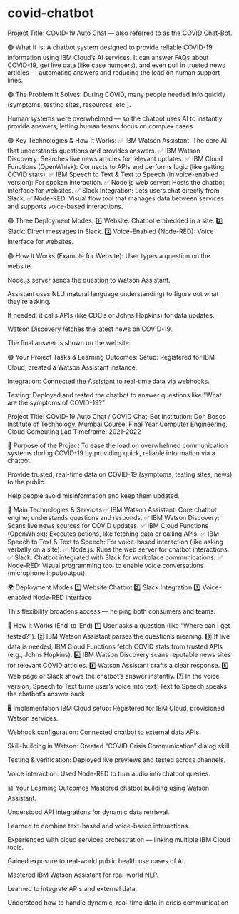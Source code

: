 # covid-chatbot
 Project Title:
COVID-19 Auto Chat — also referred to as the COVID Chat-Bot.

🟢 What It Is:
A chatbot system designed to provide reliable COVID-19 information using IBM Cloud’s AI services. It can answer FAQs about COVID-19, get live data (like case numbers), and even pull in trusted news articles — automating answers and reducing the load on human support lines.

🟢 The Problem It Solves:
During COVID, many people needed info quickly (symptoms, testing sites, resources, etc.).

Human systems were overwhelmed — so the chatbot uses AI to instantly provide answers, letting human teams focus on complex cases.

🟢 Key Technologies & How It Works:
✅ IBM Watson Assistant: The core AI that understands questions and provides answers.
✅ IBM Watson Discovery: Searches live news articles for relevant updates.
✅ IBM Cloud Functions (OpenWhisk): Connects to APIs and performs logic (like getting COVID stats).
✅ IBM Speech to Text & Text to Speech (in voice-enabled version): For spoken interaction.
✅ Node.js web server: Hosts the chatbot interface for websites.
✅ Slack Integration: Lets users chat directly from Slack.
✅ Node-RED: Visual flow tool that manages data between services and supports voice-based interactions.

🟢 Three Deployment Modes:
1️⃣ Website: Chatbot embedded in a site.
2️⃣ Slack: Direct messages in Slack.
3️⃣ Voice-Enabled (Node-RED): Voice interface for websites.

🟢 How It Works (Example for Website):
User types a question on the website.

Node.js server sends the question to Watson Assistant.

Assistant uses NLU (natural language understanding) to figure out what they’re asking.

If needed, it calls APIs (like CDC’s or Johns Hopkins) for data updates.

Watson Discovery fetches the latest news on COVID-19.

The final answer is shown on the website.

🟢 Your Project Tasks & Learning Outcomes:
Setup: Registered for IBM Cloud, created a Watson Assistant instance.

Integration: Connected the Assistant to real-time data via webhooks.

Testing: Deployed and tested the chatbot to answer questions like “What are the symptoms of COVID-19?”

Project Title: COVID-19 Auto Chat / COVID Chat-Bot
Institution: Don Bosco Institute of Technology, Mumbai
Course: Final Year Computer Engineering, Cloud Computing Lab
Timeframe: 2021-2022

🌟 Purpose of the Project
To ease the load on overwhelmed communication systems during COVID-19 by providing quick, reliable information via a chatbot.

Provide trusted, real-time data on COVID-19 (symptoms, testing sites, news) to the public.

Help people avoid misinformation and keep them updated.

🔧 Main Technologies & Services
✅ IBM Watson Assistant: Core chatbot engine; understands questions and responds.
✅ IBM Watson Discovery: Scans live news sources for COVID updates.
✅ IBM Cloud Functions (OpenWhisk): Executes actions, like fetching data or calling APIs.
✅ IBM Speech to Text & Text to Speech: For voice-based interaction (like asking verbally on a site).
✅ Node.js: Runs the web server for chatbot interactions.
✅ Slack: Chatbot integrated with Slack for workplace communications.
✅ Node-RED: Visual programming tool to enable voice conversations (microphone input/output).

🌍 Deployment Modes
1️⃣ Website Chatbot
2️⃣ Slack Integration
3️⃣ Voice-enabled Node-RED interface

This flexibility broadens access — helping both consumers and teams.

🧩 How it Works (End-to-End)
1️⃣ User asks a question (like “Where can I get tested?”).
2️⃣ IBM Watson Assistant parses the question’s meaning.
3️⃣ If live data is needed, IBM Cloud Functions fetch COVID stats from trusted APIs (e.g., Johns Hopkins).
4️⃣ IBM Watson Discovery scans reputable news sites for relevant COVID articles.
5️⃣ Watson Assistant crafts a clear response.
6️⃣ Web page or Slack shows the chatbot’s answer instantly.
7️⃣ In the voice version, Speech to Text turns user’s voice into text; Text to Speech speaks the chatbot’s answer back.

🖥️ Implementation
IBM Cloud setup: Registered for IBM Cloud, provisioned Watson services.

Webhook configuration: Connected chatbot to external data APIs.

Skill-building in Watson: Created “COVID Crisis Communication” dialog skill.

Testing & verification: Deployed live previews and tested across channels.

Voice interaction: Used Node-RED to turn audio into chatbot queries.

📊 Your Learning Outcomes
Mastered chatbot building using Watson Assistant.

Understood API integrations for dynamic data retrieval.

Learned to combine text-based and voice-based interactions.

Experienced with cloud services orchestration — linking multiple IBM Cloud tools.

Gained exposure to real-world public health use cases of AI.

Mastered IBM Watson Assistant for real-world NLP.

Learned to integrate APIs and external data.

Understood how to handle dynamic, real-time data in crisis communication
